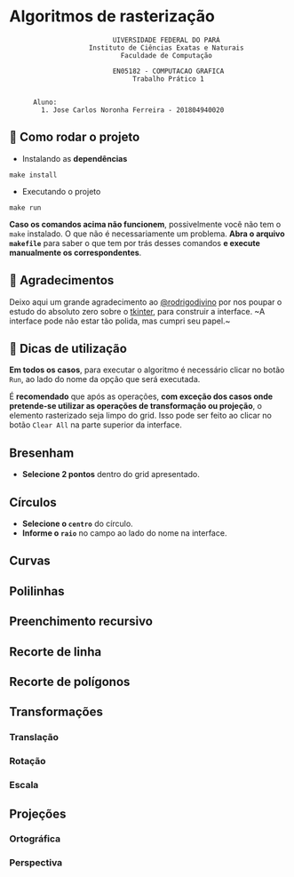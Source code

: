 # Algoritmos de rasterização

```plaintext
                          UIVERSIDADE FEDERAL DO PARÁ
                    Instituto de Ciências Exatas e Naturais
                            Faculdade de Computação

                          EN05182 - COMPUTACAO GRAFICA
                               Trabalho Prático 1


      Aluno:
        1. Jose Carlos Noronha Ferreira - 201804940020
```

## 🚀 Como rodar o projeto

- Instalando as **dependências**

```
make install
```

- Executando o projeto

```
make run
```

**Caso os comandos acima não funcionem**, possivelmente você não tem o `make`
instalado. O que não é necessariamente um problema. **Abra o arquivo
`makefile`** para saber o que tem por trás desses comandos **e execute
manualmente os correspondentes**.

## 🎉 Agradecimentos

Deixo aqui um grande agradecimento ao [@rodrigodivino][] por nos poupar o estudo
do absoluto zero sobre o [tkinter][], para construir a interface. ~A interface
pode não estar tão polida, mas cumpri seu papel.~ 

## 📌 Dicas de utilização

**Em todos os casos**, para executar o algoritmo é necessário clicar no botão `Run`,
ao lado do nome da opção que será executada.

É **recomendado** que após as operações, **com exceção dos casos onde
pretende-se utilizar as operações de transformação ou projeção**, o elemento
rasterizado seja limpo do grid. Isso pode ser feito ao clicar no botão `Clear
All` na parte superior da interface.

## Bresenham

- **Selecione 2 pontos** dentro do grid apresentado.

## Círculos

- **Selecione o `centro`** do círculo.
- **Informe o `raio`** no campo ao lado do nome na interface.

## Curvas

## Polilinhas

## Preenchimento recursivo

## Recorte de linha

## Recorte de polígonos

## Transformações

### Translação
### Rotação
### Escala

## Projeções

### Ortográfica
### Perspectiva

<!-- Links -->
[@rodrigodivino]: https://github.com/rodrigodivino
[tkinter]: https://tkdocs.com/
